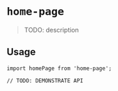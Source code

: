 # `home-page`

> TODO: description

## Usage

```
import homePage from 'home-page';

// TODO: DEMONSTRATE API
```
